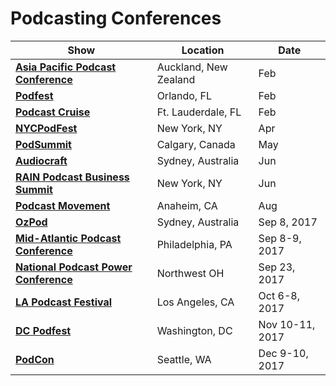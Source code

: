 # Podcasting Conferences

| Show | Location | Date |
| ---- | -------- | ---- |
| [**Asia Pacific Podcast Conference**](http://www.asiapacificpodcastconference.com/) | Auckland, New Zealand | Feb |
| [**Podfest**](http://podfest.us/) | Orlando, FL | Feb |
| [**Podcast Cruise**](http://podcastcruise.com/) | Ft. Lauderdale, FL | Feb |
| [**NYCPodFest**](http://www.nycpodfest.com/) | New York, NY | Apr |
| [**PodSummit**](http://podsummit.com/) | Calgary, Canada | May |
| [**Audiocraft**](http://www.audiocraft.com.au/) | Sydney, Australia | Jun |
| [**RAIN Podcast Business Summit**](http://rainnews.com/podcast-business-summit/) | New York, NY | Jun |
| [**Podcast Movement**](http://podcastmovement.com/) | Anaheim, CA | Aug |
| [**OzPod**](http://www.abc.net.au/radio/programs/ozpod/) | Sydney, Australia | Sep 8, 2017 |
| [**Mid-Atlantic Podcast Conference**](http://podcastmidatlantic.com/) | Philadelphia, PA | Sep 8-9, 2017 |
| **[National Podcast Power Conference](http://www.nationalpodcastpower.com/)** | Northwest OH | Sep 23, 2017 |
| [**LA Podcast Festival**](http://www.lapodfest.com/) | Los Angeles, CA | Oct 6-8, 2017 |
| [**DC Podfest**](http://www.dcpodfest.com/) | Washington, DC | Nov 10-11, 2017 |
| [**PodCon**](http://podcon.com/) | Seattle, WA | Dec 9-10, 2017 |
